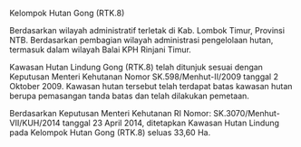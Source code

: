 Kelompok Hutan Gong (RTK.8)

Berdasarkan wilayah administratif terletak di Kab. Lombok Timur, Provinsi NTB. Berdasarkan pembagian wilayah administrasi pengelolaan hutan, termasuk dalam wilayah Balai KPH Rinjani Timur.

Kawasan Hutan Lindung Gong (RTK.8) telah ditunjuk sesuai dengan Keputusan Menteri Kehutanan Nomor SK.598/Menhut-II/2009 tanggal 2 Oktober 2009. Kawasan hutan tersebut telah terdapat batas kawasan hutan berupa pemasangan tanda batas dan telah dilakukan pemetaan.

Berdasarkan Keputusan Menteri Kehutanan RI Nomor: SK.3070/Menhut-VII/KUH/2014 tanggal 23 April 2014, ditetapkan Kawasan Hutan Lindung pada Kelompok Hutan Gong (RTK.8) seluas 33,60 Ha. 